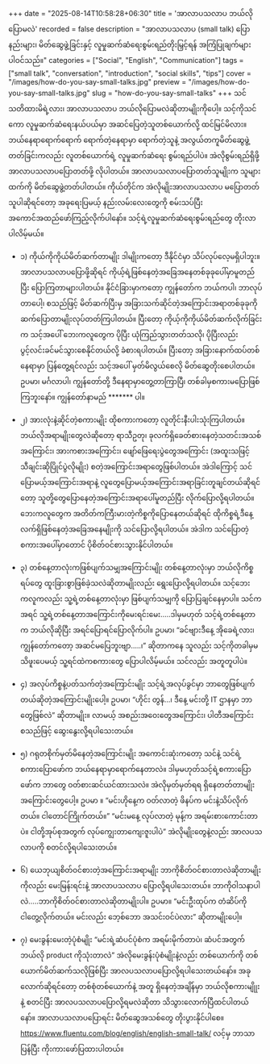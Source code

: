 +++
date = "2025-08-14T10:58:28+06:30"
title = 'အာလာပသလာပ ဘယ်လိုပြောမလဲ'
recorded = false
description = "အာလာပသလာပ (small talk) ပြောနည်းများ၊ မိတ်ဆွေဖွဲ့ခြင်းနှင့် လူမှုဆက်ဆံရေးစွမ်းရည်တိုးမြှင့်ရန် အကြံပြုချက်များပါဝင်သည်။"
categories = ["Social", "English", "Communication"]
tags = ["small talk", "conversation", "introduction", "social skills", "tips"]
cover = "/images/how-do-you-say-small-talks.jpg"
preview = "/images/how-do-you-say-small-talks.jpg"
slug = "how-do-you-say-small-talks"
+++
သင်သတိထားမိရဲ့လား၊ အာလာပသလာပ ဘယ်လိုပြောမလဲဆိုတာမျိုးကိုပေါ့။ သင့်ကိုသင်ကော လူမှုဆက်ဆံရေးနယ်ပယ်မှာ အဆင်ပြေတဲ့သူတစ်ယောက်လို့ ထင်မြင်မိလား။ ဘယ်နေရာရောက်ရောက် ရောက်တဲ့နေရာမှာ ရောက်တဲ့သူနဲ့ အလွယ်တကူမိတ်ဆွေဖွဲ့တတ်ခြင်းကလည်း လူတစ်ယောက်ရဲ့ လူမှုဆက်ဆံရေး စွမ်းရည်ပါပဲ။ အဲလိုစွမ်းရည်ရှိဖို့ အာလာပသလာပပြောတတ်ဖို့ လိုပါတယ်။ အာလာပသလာပပြောတတ်သူမျိုးက သူများထက်ကို မိတ်ဆွေဖွဲ့တတ်ပါတယ်။ ကိုယ်တိုင်က အဲလိုမျိုးအာလာပသလာပ မပြောတတ်သူပါဆိုရင်တော့ အခုရေးပြမယ့် နည်းလမ်းလေးတွေကို စမ်းသပ်ပြီး အကောင်အထည်ဖော်ကြည့်လိုက်ပါနော်။ သင့်ရဲ့လူမှုဆက်ဆံရေးစွမ်းရည်တွေ တိုးလာပါလိမ့်မယ်။


- ၁) ကိုယ်ကိုကိုယ်မိတ်ဆက်တာမျိုး
ဒါမျိုးကတော့ ဒီနိုင်ငံမှာ သိပ်လုပ်လေ့မရှိပါဘူး။ အာလာပသလာပပြောဖို့ဆိုရင် ကိုယ့်ရဲ့ဖြစ်နေတဲ့အခြေအနေတစ်ခုခုပေါ်မှာမူတည်ပြီး ပြောကြတာများပါတယ်။ နိုင်ငံခြားမှာကတော့ ကျွန်တော်က ဘယ်ကပါ၊ ဘာလုပ်တာပေါ့၊ စသည်ဖြင့် မိတ်ဆက်ပြီးမှ အခြားသက်ဆိုင်တဲ့အကြောင်းအရာတစ်ခုခုကို ဆက်ပြောတာမျိုးလုပ်တတ်ကြပါတယ်။ ပြီးတော့ ကိုယ့်ကိုကိုယ်မိတ်ဆက်လိုက်ခြင်းက သင့်အပေါ် ဘေးကလူတွေက ပိုပြီး ယုံကြည်သွားတတ်သလို၊ ပိုပြီးလည်း ပွင့်လင်းခင်မင်သွားစေနိုင်တယ်လို့ ခံစားရပါတယ်။ ပြီးတော့ အခြားနောက်ထပ်တစ်နေရာမှာ ပြန်တွေ့ရင်လည်း သင့်အပေါ် မှတ်မိလွယ်စေလို မိတ်ဆွေတိုးစေပါတယ်။
ဥပမာ၊ မင်္ဂလာပါ၊ ကျွန်တော်တို့ ဒီနေရာမှာတွေ့တာကြာပြီ၊ တစ်ခါမှစကားမပြောဖြစ်ကြဘူးနော်။ ကျွန်တော်နာမည် ******* ပါ။

- ၂) အားလုံးနဲ့ဆိုင်တဲ့စကားမျိုး
ထိုစကားကတော့ လူတိုင်းနီးပါးသုံးကြပါတယ်။ ဘယ်လိုအရာမျိုးတွေလဲဆိုတော့ ရာသီဥတု၊ ခုလက်ရှိခေတ်စားနေတဲ့သတင်းအသစ်အကြောင်း၊ အားကစားအကြောင်း၊ ဖျော်ဖြေရေးပွဲတွေအကြောင်း (အထူးသဖြင့် သီချင်းဆိုပြိုင်ပွဲလိုမျိုး) စတဲ့အကြောင်းအရာတွေဖြစ်ပါတယ်။ အဲဒါကြောင့် သင်ပြောမယ့်အကြောင်းအရာနဲ့ လူတွေပြောမယ့်အကြောင်းအရာခြင်းတူချင်တယ်ဆိုရင်တော့ သူတို့တွေပြောနေတဲ့အကြောင်းအရာပေါ်မူတည်ပြီး လိုက်ပြောလို့ရပါတယ်။ ဘေးကလူတွေက အတိတ်ကကြီးမားတဲ့ကိစ္စကိုပြောနေတယ်ဆိုရင် ထိုကိစ္စရဲ့ဒီနေ့လက်ရှိဖြစ်နေတဲ့အခြေအနေမျိုးကို သင်ပြောလို့ရပါတယ်။ အဲဒါက သင်ပြောတဲ့စကားအပေါ်မှာတောင် ပိုစိတ်ဝင်စားသွားနိုင်ပါတယ်။

- ၃) တစ်နေ့တာလုံးကဖြစ်ပျက်သမျှအကြောင်းမျိုး
တစ်နေ့တာလုံးမှာ ဘယ်လိုကိစ္စရပ်တွေ ထူးခြားစွာဖြစ်ခဲ့သလဲဆိုတာမျိုးလည်း ရွေးပြောလို့ရပါတယ်။ သင့်ဘေးကလူကလည်း သူ့ရဲ့တစ်နေ့တာလုံးမှာ ဖြစ်ပျက်သမျှကို ပြောပြချင်နေမှာပါ။ သင်ကအရင် သူ့ရဲ့တစ်နေ့တာအကြောင်းကိုမေးရင်းမေး…..ဒါမှမဟုတ် သင့်ရဲ့တစ်နေ့တာက ဘယ်လိုဆိုပြီး အရင်ပြောရင်ပြောလိုက်ပါ။ ဥပမာ၊ “ခင်ဗျားဒီနေ့ အိုခေရဲ့လား၊ ကျွန်တော်ကတော့ အဆင်မပြေဘူးဗျာ…..၊” ဆိုတာကနေ သူလည်း သင့်ကိုတခါမှမသိဖူးပေမယ့် သူ့ရင်ထဲကစကားတွေ ပြောပါလိမ့်မယ်။ သင်လည်း အတူတူပါပဲ။

- ၄) အလုပ်ကိစ္စနဲ့ပတ်သက်တဲ့အကြောင်းမျိုး
သင့်ရဲ့အလုပ်ခွင်မှာ ဘာတွေဖြစ်ပျက်တယ်ဆိုတဲ့အကြောင်းမျိုးပေါ့။ ဥပမာ၊ “ဟိုင်း တွန်…၊ ဒီနေ့ မင်းတို့ IT ဌာနမှာ ဘာတွေဖြစ်လဲ” ဆိုတာမျိုး။ လာမယ့် အစည်းအဝေးတွေအကြောင်း၊ ပါတီအကြောင်း စသည်ဖြင့် ဆွေးနွေးလို့ရပါသေးတယ်။

- ၅) ဂရုတစိုက်မှတ်မိနေတဲ့အကြောင်းမျိုး
အကောင်းဆုံးကတော့ သင်နဲ့ သင်ရဲ့စကားပြောဖော်က ဘယ်နေရာမှာရောက်နေတာလဲ။ ဒါမှမဟုတ်သင့်ရဲ့စကားပြောဖော်က ဘာတွေ ဝတ်စားဆင်ယင်ထားသလဲ။ အဲလိုမှတ်မှတ်ရရ ရှိနေတတ်တာမျိုးအကြောင်းတွေပေါ့။ ဥပမာ ။ “မင်းဟိုနေ့က ဝတ်လာတဲ့ ဖိနပ်က မင်းနဲ့သိပ်လိုက်တယ်။ ငါတောင်ကြိုက်တယ်။”
“မင်းမနေ့ လုပ်လာတဲ့ မုန့်က အရမ်းစားကောင်းတာပဲ။ ငါတို့အုပ်စုအတွက် လုပ်ကျွေးတာကျေးဇူးပါပဲ” အဲလိုမျိုးတွေနဲ့လည်း အာလပသလာပကို စတင်လို့ရပါသေးတယ်။

- ၆) ယေဘုယျစိတ်ဝင်စားတဲ့အကြောင်းအရာမျိုး
ဘာကိုစိတ်ဝင်စားတာလဲဆိုတာမျိုးကိုလည်း မေးမြန်းရင်းနဲ့ အာလာပသလာပ ပြောလို့ရပါသေးတယ်။ ဘာကိုဝါသနာပါလဲ…..ဘာကိုစိတ်ဝင်စားတာလဲဆိုတာမျိုးပါ။ ဥပမာ။ “မင်းဦးထုပ်က တံဆိပ်ကို ငါတွေ့လိုက်တယ်။ မင်းလည်း ဘေ့စ်ဘော အသင်းဝင်ပဲလား” ဆိုတာမျိုးပေါ့။

- ၇) မေးခွန်းမေးတဲ့ပုံစံမျိုး
“မင်းရဲ့ဆံပင်ပုံစံက အရမ်းမိုက်တာပဲ၊ ဆံပင်အတွက် ဘယ်လို product ကိုသုံးတာလဲ” အဲလိုမေးခွန်းပုံစံမျိုးနဲ့လည်း တစ်ယောက်ကို တစ်ယောက်မိတ်ဆက်သလိုဖြစ်ပြီး အာလပသလာပပြောလို့ရပါသေးတယ်နော်။
အခုလောက်ဆိုရင်တော့ တစ်စုံတစ်ယောက်နဲ့ အတူ ရှိနေတဲ့အချိန်မှာ ဘယ်လိုစကားမျိုုးနဲ့ စတင်ပြီး အာလပသလာပပြောလို့ရမလဲဆိုတာ သိသွားလောက်ပြီထင်ပါတယ်နော်။ အာလာပသလာပပြောရင်း မိတ်ဆွေအသစ်တွေ တိုးပွားနိုင်ပါစေ။
https://www.fluentu.com/blog/english/english-small-talk/ လင့်မှ ဘာသာပြန်ပြီး ကိုးကားဖော်ပြထားပါတယ်။